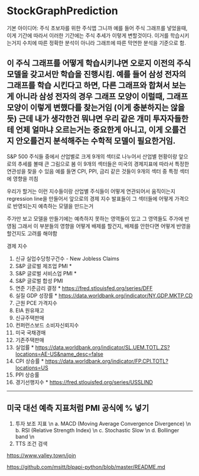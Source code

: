 # StockGraphPrediction


기본 아이디어: 주식 초보자를 위한 주식앱
그니까 예를 들어 주식 그래프를 넣었을때, 이게 기간에 따라서 이러한 기간에는 주식 추세가 이렇게 변할것이다. 이거를 학습시키는거지
수치에 따른 정확한 분석이 아니라 그래프에 따른 막연한 분석을 기준으로 함.

이 주식 그래프를 어떻게 학습시키냐면 오로지 이전의 주식 모델을 갖고서만 학습을 진행시킴.
예를 들어 삼성 전자의 그래프를 학습 시킨다고 하면, 다른 그래프와 합쳐서 보는게 아니라 삼성 전자의 경우 그래프 모양이 이럴때, 그래프 모양이 이렇게 변했다를 찾는거임
(이게 충분하지는 않을듯) 근데 내가 생각한건 뭐냐면 우리 같은 개미 투자자들한테 언제 얼마냐 오르는거는 중요한게 아니고, 이게 오를건지 안오를건지 분석해주는 수학적 모델이 필요한거임.
----------
S&P 500 주식들 중에서 산업별로 크게 9개의 섹터로 나누어서 산업별 현황이랑 앞으로의 추세를 볼때 큰 그림으로 봄
이 9개의 섹터들은 미국의 경제지표에 따라서 특정한 연관성을 찾을 수 있음 예를 들면 CPI, PPI, 금리 같은 것들이 9개의 섹터 중 특정 섹터에 영향을 끼침

우리가 할거는 이런 지수들이랑 산업별 주식들이 어떻게 연관되어서 움직이는지 regression line을 만들어서 앞으로의 경제 지수 발표들이 그 섹터들에 어떻게 가격으로 반영되는지 예측하는 모델을 만드는거

주가만 보고 모델을 만들기에는 예측하지 못하는 영역들이 있고 그 영역들도 주가에 반영됨 그래서 이 부분들의 영향을 어떻게 배제를 할건지, 배제를 안한다면 어떻게 반영을 할건지도 고려를 해야함

경제 지수 
1. 신규 실업수당청구건수 - New Jobless Claims
2. S&P 글로벌 제조업 PMI *
3. S&P 글로벌 서비스업 PMI *
4. S&P 글로벌 합성 PMI
5. 연준 기준금리 결정 * https://fred.stlouisfed.org/series/DFF
6. 실질 GDP 성장률 *  https://data.worldbank.org/indicator/NY.GDP.MKTP.CD
7. 근원 PCE 가격지수
10. EIA 원유재고
12. 신규주택판매
13. 컨퍼런스보드 소비자신뢰지수
14. 미국 국채경매
15. 기존주택판매
18. 실업률 * https://data.worldbank.org/indicator/SL.UEM.TOTL.ZS?locations=AE-US&name_desc=false
19. CPI 상승률 * https://data.worldbank.org/indicator/FP.CPI.TOTL?locations=US
20. PPI 상승률 
21. 경기선행지수 * https://fred.stlouisfed.org/series/USSLIND
------
미국 대선 예측 지표처럼 PMI 공식에 % 넣기
------
1. 투자 보조 지표 \n
  a. MACD (Moving Average Convergence Divergence) \n
  b. RSI (Relative Strength Index) \n
  c. Stochastic Slow \n
  d. Bollinger band \n
2. TTS 조건 검색


https://www.valley.town/join

https://github.com/msitt/blpapi-python/blob/master/README.md

